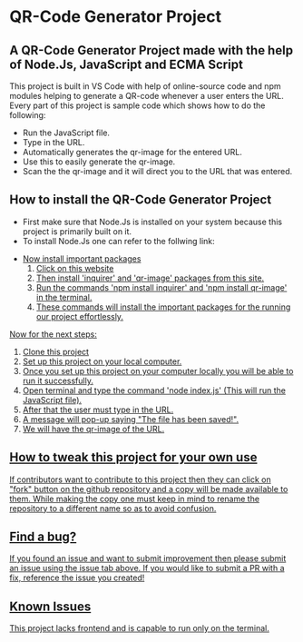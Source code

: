 # QR-Code Generator Project

## A QR-Code Generator Project made with the help of Node.Js, JavaScript and ECMA Script 

This project is built in VS Code with help of online-source code and npm modules helping to generate a QR-code whenever a user enters the URL. Every part of this project is sample code which shows how to do the following:

* Run the JavaScript file.
* Type in the URL.
* Automatically generates the qr-image for the entered URL.
* Use this to easily generate the qr-image.
* Scan the the qr-image and it will direct you to the URL that was entered.


## How to install the QR-Code Generator Project

* First make sure that Node.Js is installed on your system because this project is primarily built on it.
* To install Node.Js one can refer to the follwing link:

<a href="https://youtu.be/4FAtFwKVhn0?si=uQjjM5pvFcchAeuO" target="blank">

* Now install important packages
  1. Click on this website <a href="https://www.npmjs.com/" target="blank">
  2. Then install 'inquirer' and 'qr-image' packages from this site.
  3. Run the commands 'npm install inquirer' and 'npm install qr-image' in the terminal.
  4. These commands will install the important packages for the running our project effortlessly.

Now for the next steps:

1. Clone this project
2. Set up this project on your local computer.
3. Once you set up this project on your computer locally you will be able to run it successfully.
4. Open terminal and type the command 'node index.js' (This will run the JavaScript file).
5. After that the user must type in the URL.
6. A message will pop-up saying "The file has been saved!".
7. We will have the qr-image of the URL.


## How to tweak this project for your own use
If contributors want to contribute to this project then they can click on "fork" button on the github repository and a copy will be made available to them. While making the copy one must keep in mind to rename the repository to a different name so as to avoid confusion.

## Find a bug?
If you found an issue and want to submit improvement then please submit an issue using the issue tab above. If you would like to submit a PR with a fix, reference the issue you created!   

## Known Issues
This project lacks frontend and is capable to run only on the terminal. 
